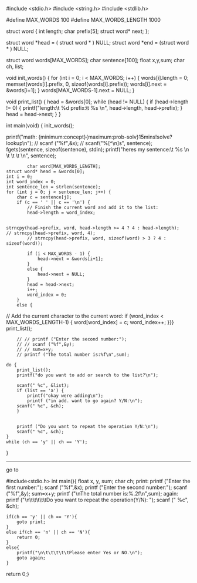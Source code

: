 #include <stdio.h>
#include <string.h>
#include <stdlib.h>

#define MAX_WORDS 100
#define MAX_WORDS_LENGTH 1000

struct word {
    int length;
    char prefix[5];
    struct word* next;
};

struct word *head = ( struct word * ) NULL;
struct word *end = (struct word * ) NULL;

struct word words[MAX_WORDS];
char sentence[100];
float x,y,sum;
char ch, list;

void init_words() {
    for (int i = 0; i < MAX_WORDS; i++) {
        words[i].length = 0;
memset(words[i].prefix, 0, sizeof(words[i].prefix));
    words[i].next = &words[i+1];
    }
    words[MAX_WORDS-1].next = NULL;
}

void print_list() {
    head = &words[0];
    while (head != NULL) {
        if (head->length != 0) {
    printf("length:\t %d prefix:\t %s \n", head->length, head->prefix);
        }
        head = head->next;
    }
}

int main(void) {
    init_words();
    
printf("math: {minimum:concept}{maximum:prob-solv}15mins!solve?lookup\n");
        // scanf ("%f",&x);
        // scanf("%[^\n]s", sentence);
        fgets(sentence, sizeof(sentence), stdin);
        printf("heres my sentence:\t %s \n \t \t \t \n", sentence);
            
            char word[MAX_WORDS_LENGTH];
    struct word* head = &words[0];
    int i = 0;
    int word_index = 0;
    int sentence_len = strlen(sentence);
    for (int j = 0; j < sentence_len; j++) {
        char c = sentence[j];
        if (c == ' ' || c == '\n') {
            // Finish the current word and add it to the list:
            head->length = word_index;
            
          
    strncpy(head->prefix, word, head->length >= 4 ? 4 : head->length);
    // strncpy(head->prefix, word, 4);
            // strncpy(head->prefix, word, sizeof(word) > 3 ? 4 : sizeof(word));
           
            if (i < MAX_WORDS - 1) {
                head->next = &words[i+1];
            }
            else {
                head->next = NULL;
            }
            head = head->next;
            i++;
            word_index = 0;
        }
        else {
// Add the current character to the current word:
            if (word_index < MAX_WORDS_LENGTH-1) {
                word[word_index] = c;
                word_index++;
            }}}
        print_list();
        
        // // printf ("Enter the second number:");
        // // scanf ("%f",&y);
        // // sum=x+y;
        // printf ("The total number is:%f\n",sum);
    
    do {
        print_list();
        printf("do you want to add or search to the list?\n");
        
        scanf(" %c", &list);
        if (list == 'a') {
            printf("okay were adding\n");
            printf ("in add. want to go again? Y/N:\n");
        scanf(" %c", &ch);
        }

        
        printf ("Do you want to repeat the operation Y/N:\n");
        scanf(" %c", &ch);
    }
    while (ch == 'y' || ch == 'Y');
}


* * * * * * * * * 
go to 

#include<stdio.h>
int main(){
float x, y, sum;
char ch;
print:
    printf ("Enter the first number:");
    scanf ("%f",&x);
    printf ("Enter the second number:");
    scanf ("%f",&y);
    sum=x+y;
    printf ("\nThe total number is:%.2f\n",sum);
again:
    printf ("\n\t\t\t\t\tDo you want to repeat the operation(Y/N): ");
    scanf (" %c", &ch);

    if(ch == 'y' || ch == 'Y'){
        goto print;
    }
    else if(ch == 'n' || ch == 'N'){
        return 0;
    }
    else{
        printf("\n\t\t\t\t\tPlease enter Yes or NO.\n");
        goto again;
    }
   return 0;}
